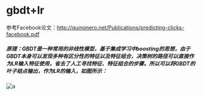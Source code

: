 # gbdt+lr  
参考Facebook论文：http://quinonero.net/Publications/predicting-clicks-facebook.pdf  
##### 原理：GBDT是一种常用的非线性模型，基于集成学习中boosting的思想，由于GBDT本身可以发现多种有区分性的特征以及特征组合，决策树的路径可以直接作为LR输入特征使用，省去了人工寻找特征、特征组合的步骤。所以可以将GBDT的叶子结点输出，作为LR的输入，如图所示：
![a](https://upload-images.jianshu.io/upload_images/4155986-8a4cb50aefba2877.png?imageMogr2/auto-orient/strip%7CimageView2/2/w/508)
